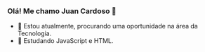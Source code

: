 ### Olá! Me chamo Juan Cardoso 👋

- 🔭 Estou atualmente, procurando uma oportunidade na área da Tecnologia. 
- 🌱 Estudando JavaScript e HTML.
